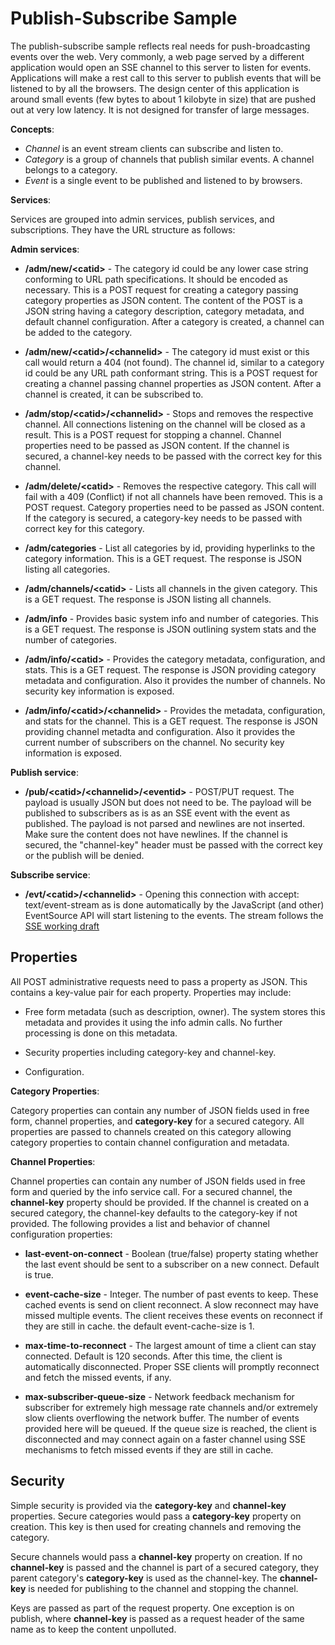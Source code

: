 Publish-Subscribe Sample
========================

The publish-subscribe sample reflects real needs for push-broadcasting events over the web. Very commonly, a web page served by a different application would open an SSE channel to this server to listen for events. Applications will make a rest call to this server to publish events that will be listened to by all the browsers. The design center of this application is around small events (few bytes to about 1 kilobyte in size) that are pushed out at very low latency. It is not designed for transfer of large messages.

**Concepts**:

* *Channel* is an event stream clients can subscribe and listen to.
* *Category* is a group of channels that publish similar events. A channel belongs to a category.
* *Event* is a single event to be published and listened to by browsers.

**Services**:

Services are grouped into admin services, publish services, and subscriptions. They have the URL structure as follows:

**Admin services**:

* **/adm/new/&lt;catid&gt;** - The category id could be any lower case string conforming to URL path specifications.
It should be encoded as necessary. This is a POST request for creating a category passing category properties as JSON
content. The content of the POST is a JSON
string having a category description, category metadata, and default channel configuration. After a category is created,
 a channel can be added to the category.

* **/adm/new/&lt;catid&gt;/&lt;channelid&gt;** - The category id must exist or this call would return a 404 (not found).
The channel id, similar to a category id could be any URL path conformant string. This is a POST request for creating
a channel passing channel properties as JSON content. After a channel is created, it can be subscribed to.

* **/adm/stop/&lt;catid&gt;/&lt;channelid&gt;** - Stops and removes the respective channel. All connections listening on
the channel will be closed as a result. This is a POST request for stopping a channel. Channel properties need to be
passed as JSON content. If the channel is secured, a channel-key needs to be passed with the correct key for this
channel.

* **/adm/delete/&lt;catid&gt;** - Removes the respective category. This call will fail with a 409 (Conflict) if not all
channels have been removed. This is a POST request. Category properties need to be passed as JSON content. If the
category is secured, a category-key needs to be passed with correct key for this category.

* **/adm/categories** - List all categories by id, providing hyperlinks to the category information. This is a GET request.
The response is JSON listing all categories.

* **/adm/channels/&lt;catid&gt;** - Lists all channels in the given category. This is a GET request. The response is JSON
listing all channels.

* **/adm/info** - Provides basic system info and number of categories. This is a GET request. The response is JSON
outlining system stats and the number of categories.

* **/adm/info/&lt;catid&gt;** - Provides the category metadata, configuration, and stats. This is a GET request. The
response is JSON providing category metadata and configuration. Also it provides the number of channels. No security
key information is exposed.

* **/adm/info/&lt;catid&gt;/&lt;channelid&gt;** - Provides the metadata, configuration, and stats for the channel.
This is a GET request. The response is JSON providing channel metadta and configuration. Also it provides the current
number of subscribers on the channel. No security key information is exposed.

**Publish service**:

* **/pub/&lt;catid&gt;/&lt;channelid&gt;/&lt;eventid&gt;** - POST/PUT request. The payload is usually JSON but does not
need to be. The payload will be published to subscribers as is as an SSE event with the event as published.
The payload is not parsed and newlines are not inserted. Make sure the content does not have newlines. If the channel
is secured, the "channel-key" header must be passed with the correct key or the publish will be denied.

**Subscribe service**:

* **/evt/&lt;catid&gt;/&lt;channelid&gt;** - Opening this connection with accept: text/event-stream as is done
 automatically by the JavaScript (and other) EventSource API will start listening to the events. The stream follows
 the [SSE working draft](http://www.w3.org/TR/2009/WD-eventsource-20091029/)

Properties
----------
All POST administrative requests need to pass a property as JSON. This contains a key-value pair for each property.
Properties may include:

* Free form metadata (such as description, owner). The system stores this metadata and provides it using the info
admin calls. No further processing is done on this metadata.

* Security properties including category-key and channel-key.

* Configuration.

**Category Properties**:

Category properties can contain any number of JSON fields used in free form, channel properties, and **category-key**
for a secured category. All properties are passed to channels created on this category allowing category properties to
contain channel configuration and metadata.

**Channel Properties**:

Channel properties can contain any number of JSON fields used in free form and queried by the info service call. For a
secured channel, the **channel-key** property should be provided. If the channel is created on a secured category, the
channel-key defaults to the category-key if not provided. The following provides a list and behavior of channel
configuration properties:

* **last-event-on-connect** - Boolean (true/false) property stating whether the last event should be sent to a subscriber
 on a new connect. Default is true.

* **event-cache-size** - Integer. The number of past events to keep. These cached events is send on client reconnect. A slow
reconnect may have missed multiple events. The client receives these events on reconnect if they are still in cache.
the default event-cache-size is 1.

* **max-time-to-reconnect** - The largest amount of time a client can stay connected. Default is 120 seconds. After
this time, the client is automatically disconnected. Proper SSE clients will promptly reconnect and fetch the missed
events, if any.

* **max-subscriber-queue-size** - Network feedback mechanism for subscriber for extremely high message rate channels and/or
extremely slow clients overflowing the network buffer. The number of events provided here will be queued. If the
queue size is reached, the client is disconnected and may connect again on a faster channel using SSE mechanisms
to fetch missed events if they are still in cache.

Security
--------

Simple security is provided via the **category-key** and **channel-key** properties. Secure categories would pass a
**category-key** property on creation. This key is then used for creating channels and removing the category.

Secure channels would pass a **channel-key** property on creation. If no **channel-key** is passed and the channel is
part of a secured category, they parent category's **category-key** is used as the channel-key. The **channel-key** is
needed for publishing to the channel and stopping the channel.

Keys are passed as part of the request property. One exception is on publish, where **channel-key** is passed as a
request header of the same name as to keep the content unpolluted.